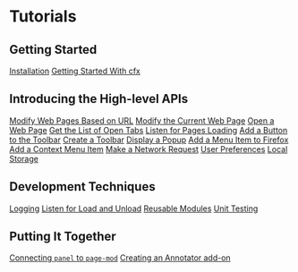 <!-- This Source Code Form is subject to the terms of the Mozilla Public
   - License, v. 2.0. If a copy of the MPL was not distributed with this
   - file, You can obtain one at http://mozilla.org/MPL/2.0/. -->

# Tutorials #

## Getting Started ##

<div class="buttonarray">

 [Installation](dev-guide/addon-development/installation.html)
 [Getting Started With cfx](dev-guide/addon-development/tutorials/getting-started-with-cfx.html)

</div>

## Introducing the High-level APIs ##

<div class="buttonarray">

 <a href="dev-guide/addon-development/tutorials/modifying-web-pages-url.html">Modify Web Pages Based on URL</a>
 <a href="dev-guide/addon-development/tutorials/modifying-web-pages-tab.html">Modify the Current Web Page</a>
 <a href="dev-guide/addon-development/tutorials/open-a-web-page.html">Open a Web Page</a>
 <a href="dev-guide/addon-development/tutorials/list-open-tabs.html">Get the List of Open Tabs</a>
 <a href="dev-guide/addon-development/tutorials/listen-for-page-load.html">Listen for Pages Loading</a>
 <a href="dev-guide/addon-development/tutorials/adding-toolbar-button.html">Add a Button to the Toolbar</a>
 <a href="dev-guide/addon-development/tutorials/adding-toolbar-content.html">Create a Toolbar</a>
 <a href="dev-guide/addon-development/tutorials/display-a-popup.html">Display a Popup</a>
 <a href="dev-guide/addon-development/tutorials/adding-menus.html">Add a Menu Item to Firefox</a>
 <a href="dev-guide/addon-development/tutorials/add-a-context-menu-item.html">Add a Context Menu Item</a>
 <a href="dev-guide/addon-development/tutorials/network-requests.html">Make a Network Request</a>
 <a href="dev-guide/addon-development/tutorials/user-prefs.html">User Preferences</a>
 <a href="dev-guide/addon-development/tutorials/storage.html">Local Storage</a>
 
</div>

## Development Techniques ##

<div class="buttonarray">

 <a href="dev-guide/addon-development/tutorials/logging.html">Logging</a>
 <a href="dev-guide/addon-development/tutorials/load-and-unload.html">Listen for Load and Unload</a>
 <a href="dev-guide/addon-development/tutorials/reusable-modules.html">Reusable Modules</a>
 <a href="dev-guide/addon-development/tutorials/unit-testing.html">Unit Testing</a>
 
</div>

## Putting It Together ##

<div class="buttonarray">
<p>

 [Connecting `panel` to `page-mod`](dev-guide/addon-development/tutorials/panel-to-pagemod.html)
 [Creating an Annotator add-on](dev-guide/addon-development/tutorials/annotator/annotator.html)

</div>
